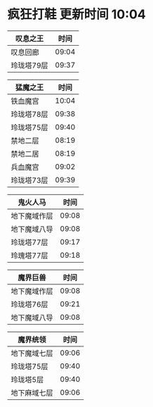 # 疯狂打鞋 更新时间 10:04

| 叹息之王   | 时间    |
|--------|-------|
| 叹息回廊 | 09:04 |
| 玲珑塔79层 | 09:37 |

| 猛魔之王   | 时间    |
|--------|-------|
| 铁血魔宫 | 10:04 |
| 玲珑塔78层 | 09:38 |
| 玲珑塔75层 | 09:40 |
| 禁地二层 | 08:19 |
| 禁地二居 | 08:19 |
| 兵血魔宫 | 09:02 |
| 玲珑塔73层 | 09:39 |

| 鬼火人马   | 时间    |
|--------|-------|
| 地下魔域作层 | 09:08 |
| 地下魔域八导 | 09:08 |
| 玲珑塔77层 | 09:17 |
| 玲瑰塔77层 | 09:18 |

| 魔界巨兽   | 时间    |
|--------|-------|
| 地下魔域作层 | 09:08 |
| 玲珑塔76层 | 09:21 |
| 地下魔域八导 | 09:08 |

| 魔界统领   | 时间    |
|--------|-------|
| 地下魔域七层 | 09:06 |
| 玲珑塔75层 | 09:40 |
| 玲珑塔5层 | 09:40 |
| 地下麻域七层 | 09:06 |